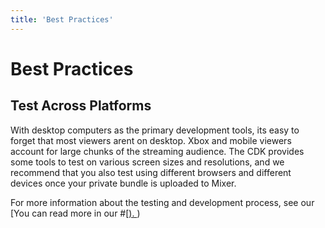 ```yaml
---
title: 'Best Practices'
---
```

# Best Practices

## Test Across Platforms

With desktop computers as the primary development tools, its easy to forget that most viewers arent on desktop. Xbox and mobile viewers account for large chunks of the streaming audience. The CDK provides some tools to test on various screen sizes and resolutions, and we recommend that you also test using different browsers and different devices once your private bundle is uploaded to Mixer.

For more information about the testing and development process, see our [You can read more in our #[[).
](/reference/interactive_next/quickstart-preact.html#internationalization))
